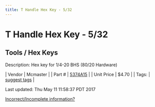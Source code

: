 ```yaml
---
title: T Handle Hex Key - 5/32
---
```


# T Handle Hex Key - 5/32
## Tools / Hex Keys
Description: 	Hex key for 1/4-20 BHS (80/20 Hardware) 

| Vendor | Mcmaster | 
| Part # | [5374A15](https://www.mcmaster.com/#5374A15) | 
| Unit Price | $4.70 | 
| Tags: | [suggest tags](https://docs.google.com/forms/d/e/1FAIpQLSeWyY8v3RgOty-MyWmh9U0iivNYN_molChYyS-0U-o-kOAv_g/viewform) | 

Last updated: Thu May 11 11:58:37 PDT 2017

 [Incorrect/Incomplete information?](https://docs.google.com/forms/d/e/1FAIpQLSeWyY8v3RgOty-MyWmh9U0iivNYN_molChYyS-0U-o-kOAv_g/viewform)